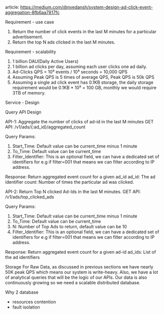 
article: https://medium.com/@nvedansh/system-design-ad-click-event-aggregation-8fb6aa7817fc

Requirement - use case
1. Return the number of click events in the last M minutes for a particular advertisement.
2. Return the top N ads clicked in the last M minutes.

Requirement - scalability
1. 1 billion DAU(Daily Active Users)
2. 1 billion ad clicks per day, assuming each user clicks one ad daily.
3. Ad-Clicks QPS = 10⁹ events / 10⁵ seconds = 10,000 QPS
4. Assuming Peak QPS is 5 times of average QPS, Peak QPS is 50k QPS
5. Assuming a single ad click event has 0.1KB storage, the daily storage requirement would be 0.1KB * 10⁹ = 100 GB, monthly we would require 3TB of memory.


Service - Design

Query API Design

API-1: Aggregate the number of clicks of ad-id in the last M minutes
GET API: /v1/ads/{:ad_id}/aggregated_count

Query Params:
1. Start_Time: Default value can be current_time minus 1 minute
2. To_Time: Default value can be current_time
3. Filter_Identifier: This is an optional field, we can have a dedicated set of identifiers for e.g if filter=001 that means we can filter according to IP address.

Response: Return aggregated event count for a given ad_id
ad_id: The ad identifier
count: Number of times the particular ad was clicked.

API-2: Return Top N clicked Ad-Ids in the last M minutes.
GET API: /v1/ads/top_clicked_ads

Query Params:
1. Start_Time: Default value can be current_time minus 1 minute
2. To_Time: Default value can be current_time
3. N: Number of Top Ads to return, default value can be 10
4. Filter_Identifier: This is an optional field, we can have a dedicated set of identifiers for e.g if filter=001 that means we can filter according to IP address.

Response: Return aggregated event count for a given ad-id
ad_ids: List of the ad identifiers


Storage
For Raw Data, as discussed in previous sections we have nearly 50K peak QPS which means our system is write-heavy. Also, we have a lot of analytical queries that will be the logic of our APIs. Our data is also continuously growing so we need a scalable distributed database.

Why 2 database
* resources contention
* fault isolation